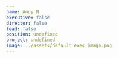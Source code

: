 ```yaml
---
name: Andy N
executive: false
director: false
lead: false
position: undefined
project: undefined
image: ../assets/default_exec_image.png
---
```

